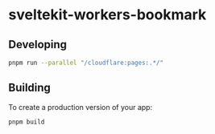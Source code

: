 # sveltekit-workers-bookmark

## Developing

```bash
pnpm run --parallel "/cloudflare:pages:.*/"
```

## Building

To create a production version of your app:

```bash
pnpm build
```
